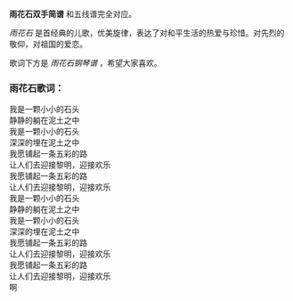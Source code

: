 

**雨花石双手简谱** 和五线谱完全对应。

_雨花石_ 是首经典的儿歌，优美旋律，表达了对和平生活的热爱与珍惜。对先烈的敬仰，对祖国的爱恋。

歌词下方是 _雨花石钢琴谱_ ，希望大家喜欢。

### 雨花石歌词：

我是一颗小小的石头  
静静的躺在泥土之中  
我是一颗小小的石头  
深深的埋在泥土之中  
我愿铺起一条五彩的路  
让人们去迎接黎明，迎接欢乐  
我愿铺起一条五彩的路  
让人们去迎接黎明，迎接欢乐  
我是一颗小小的石头  
静静的躺在泥土之中  
我是一颗小小的石头  
深深的埋在泥土之中  
我愿铺起一条五彩的路  
让人们去迎接黎明，迎接欢乐  
我愿铺起一条五彩的路  
让人们去迎接黎明，迎接欢乐  
啊

